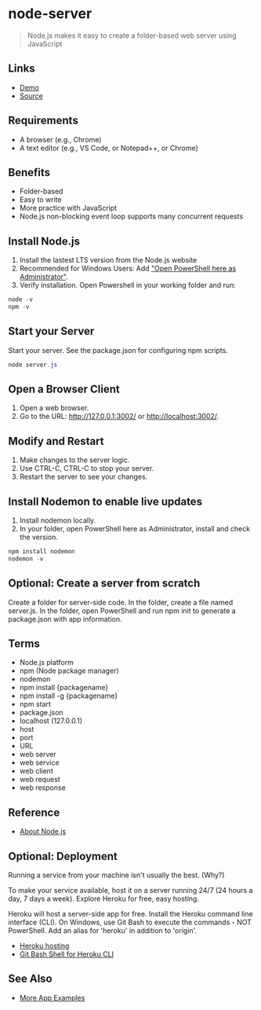 # node-server

> Node.js makes it easy to create a folder-based web server using JavaScript

## Links

- [Demo](https://node-server-563.herokuapp.com/)
- [Source](https://github.com/denisecase/node-server)

## Requirements

- A browser (e.g., Chrome)
- A text editor (e.g., VS Code, or Notepad++, or Chrome)

## Benefits

- Folder-based
- Easy to write
- More practice with JavaScript
- Node.js non-blocking event loop supports many concurrent requests

## Install Node.js

1. Install the lastest LTS version from the Node.js website
2. Recommended for Windows Users: Add ["Open PowerShell here as Administrator"](https://www.tenforums.com/tutorials/60177-add-open-powershell-window-here-administrator-windows-10-a.html).
3. Verify installation. Open Powershell in your working folder and run:

```PowerShell
node -v
npm -v
```

## Start your Server

Start your server. See the package.json for configuring npm scripts.

```PowerShell
node server.js
```

## Open a Browser Client

1. Open a web browser.
2. Go to the URL: <http://127.0.0.1:3002/> or <http://localhost:3002/>.

## Modify and Restart

1. Make changes to the server logic.
1. Use CTRL-C, CTRL-C to stop your server.
1. Restart the server to see your changes.

## Install Nodemon to enable live updates

1. Install nodemon locally.
1. In your folder, open PowerShell here as Administrator, install and check the version.

```PowerShell
npm install nodemon
nodemon -v
```

## Optional: Create a server from scratch

Create a folder for server-side code. In the folder, create a file named server.js. In the folder, open PowerShell and run npm init to generate a package.json with app information.


## Terms

- Node.js platform
- npm (Node package manager)
- nodemon
- npm install {packagename}
- npm install -g {packagename}
- npm start
- package.json
- localhost (127.0.0.1)
- host
- port
- URL
- web server
- web service
- web client
- web request
- web response

## Reference

- [About Node.js](https://nodejs.org/en/about/)

## Optional: Deployment

Running a service from your machine isn't usually the best. (Why?)

To make your service available, host it on a server running 24/7 (24 hours a day, 7 days a week).
Explore Heroku for free, easy hosting.

Heroku will host a server-side app for free. Install the Heroku command line interface (CLI).
On Windows, use Git Bash to execute the commands - NOT PowerShell. Add an alias for 'heroku' in addition to 'origin'.

- [Heroku hosting](https://devcenter.heroku.com)
- [Git Bash Shell for Heroku CLI](https://devcenter.heroku.com/articles/git)

## See Also

- [More App Examples](https://profcase.github.io/web-apps-list/)

